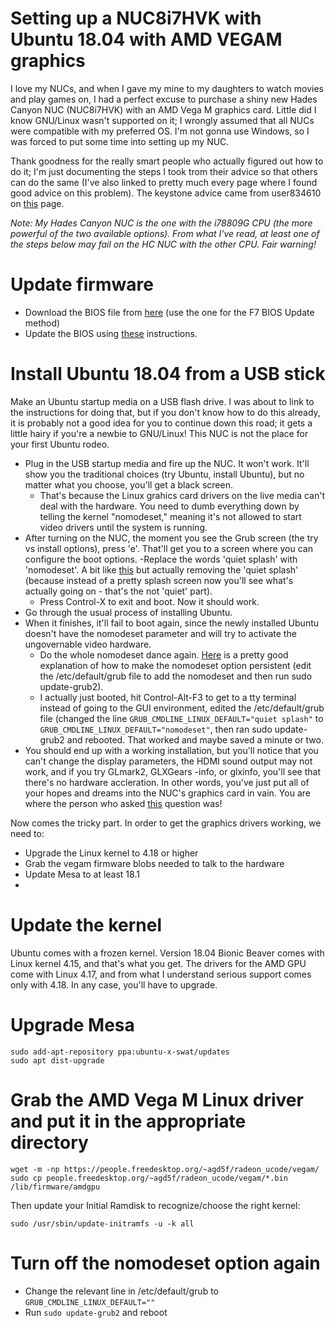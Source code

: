 # Setting up a NUC8i7HVK with Ubuntu 18.04 with AMD VEGAM graphics

I love my NUCs, and when I gave my mine to my daughters to watch movies and play games on, I had a perfect excuse to purchase a shiny new Hades Canyon NUC (NUC8i7HVK) with an AMD Vega M graphics card. Little did I know GNU/Linux wasn't supported on it; I wrongly assumed that all NUCs were compatible with my preferred OS. I'm not gonna use Windows, so I was forced to put some time into setting up my NUC.

Thank goodness for the really smart people who actually figured out how to do it; I'm just documenting the steps I took trom their advice so that others can do the same (I've also linked to pretty much every page where I found good advice on this problem). The keystone advice came from user834610 on [this](https://askubuntu.com/questions/1040440/graphics-drivers-for-intel-nuc-hades-canyon-nuc8i7hvk-amd-radeon-rx-vega-gh/1057051#1057051) page.

*Note: My Hades Canyon NUC is the one with the i78809G CPU (the more powerful of the two available options). From what I've read, at least one of the steps below may fail on the HC NUC with the other CPU. Fair warning!*

# Update firmware
- Download the BIOS file from [here](https://downloadcenter.intel.com/download/28073/BIOS-Update-HNKBLi70-86A-) (use the one for the F7 BIOS Update method)
- Update the BIOS using [these](https://www.intel.com/content/www/us/en/support/articles/000005850/mini-pcs.html) instructions.

# Install Ubuntu 18.04 from a USB stick
Make an Ubuntu startup media on a USB flash drive. I was about to link to the instructions for doing that, but if you don't know how to do this already, it is probably not a good idea for you to continue down this road; it gets a little hairy if you're a newbie to GNU/Linux! This NUC is not the place for your first Ubuntu rodeo.
- Plug in the USB startup media and fire up the NUC. It won't work. It'll show you the traditional choices (try Ubuntu, install Ubuntu), but no matter what you choose, you'll get a black screen.
  - That's because the Linux grahics card drivers on the live media can't deal with the hardware. You need to dumb everything down by telling the kernel "nomodeset," meaning it's not allowed to start video drivers until the system is running.
- After turning on the NUC, the moment you see the Grub screen (the try vs install options), press 'e'. That'll get you to a screen where you can configure the boot options.
  -Replace the words 'quiet splash' with 'nomodeset'. A bit like [this](https://askubuntu.com/questions/1037865/hades-canyon-nuc8i7hvk-can-install-but-cant-boot) but actually removing the 'quiet splash' (because instead of a pretty splash screen now you'll see what's actually going on - that's the not 'quiet' part).
  - Press Control-X to exit and boot. Now it should work.
- Go through the usual process of installing Ubuntu.
- When it finishes, it'll fail to boot again, since the newly installed Ubuntu doesn't have the nomodeset parameter and will try to activate the ungovernable video hardware.
  - Do the whole nomodeset dance again. [Here](https://askubuntu.com/questions/38780/how-do-i-set-nomodeset-after-ive-already-installed-ubuntu/38782#38782) is a pretty good explanation of how to make the nomodeset option persistent (edit the /etc/default/grub file to add the nomodeset and then run sudo update-grub2).
  - I actually just booted, hit Control-Alt-F3 to get to a tty terminal instead of going to the GUI environment, edited the /etc/default/grub file (changed the line ```GRUB_CMDLINE_LINUX_DEFAULT="quiet splash"``` to ```GRUB_CMDLINE_LINUX_DEFAULT="nomodeset"```, then ran sudo update-grub2 and rebooted. That worked and maybe saved a minute or two.
- You should end up with a working installation, but you'll notice that you can't change the display parameters, the HDMI sound output may not work, and if you try GLmark2, GLXGears -info, or glxinfo, you'll see that there's no hardware accleration. In other words, you've just put all of your hopes and dreams into the NUC's graphics card in vain. You are where the person who asked [this](https://askubuntu.com/questions/1040440/graphics-drivers-for-intel-nuc-hades-canyon-nuc8i7hvk-amd-radeon-rx-vega-gh/1057051#1057051) question was!

Now comes the tricky part. In order to get the graphics drivers working, we need to:
- Upgrade the Linux kernel to 4.18 or higher
- Grab the vegam firmware blobs needed to talk to the hardware
- Update Mesa to at least 18.1
-

# Update the kernel

Ubuntu comes with a frozen kernel. Version 18.04 Bionic Beaver comes with Linux kernel 4.15, and that's what you get. The drivers for the AMD GPU come with Linux 4.17, and from what I understand serious support comes only with 4.18. In any case, you'll have to upgrade.

# Upgrade Mesa

```
sudo add-apt-repository ppa:ubuntu-x-swat/updates
sudo apt dist-upgrade
```

# Grab the AMD Vega M Linux driver and put it in the appropriate directory

```
wget -m -np https://people.freedesktop.org/~agd5f/radeon_ucode/vegam/
sudo cp people.freedesktop.org/~agd5f/radeon_ucode/vegam/*.bin /lib/firmware/amdgpu
```

Then update your Initial Ramdisk to recognize/choose the right kernel:
```
sudo /usr/sbin/update-initramfs -u -k all
```

# Turn off the nomodeset option again

- Change the relevant line in /etc/default/grub to ```GRUB_CMDLINE_LINUX_DEFAULT=""```
- Run ```sudo update-grub2``` and reboot

